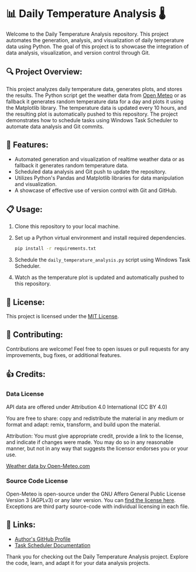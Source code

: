# 📊 Daily Temperature Analysis 🌡️

Welcome to the Daily Temperature Analysis repository. This project automates the generation, analysis, and visualization of daily temperature data using Python. The goal of this project is to showcase the integration of data analysis, visualization, and version control through Git.

## 🔍 Project Overview:
This project analyzes daily temperature data, generates plots, and stores the results.
The Python script get the weather data from [Open Meteo](https://open-meteo.com/) or as fallback it generates random temperature data for a day and plots it using the Matplotlib library. The temperature data is updated every 10 hours, and the resulting plot is automatically pushed to this repository. The project demonstrates how to schedule tasks using Windows Task Scheduler to automate data analysis and Git commits.

## 🚀 Features:
- Automated generation and visualization of realtime weather data or as fallback it generates random temperature data.
- Scheduled data analysis and Git push to update the repository.
- Utilizes Python's Pandas and Matplotlib libraries for data manipulation and visualization.
- A showcase of effective use of version control with Git and GitHub.

## 📋 Usage:
1. Clone this repository to your local machine.
2. Set up a Python virtual environment and install required dependencies.
   
   ```bash
   pip install -r requirements.txt
   ```

3. Schedule the `daily_temperature_analysis.py` script using Windows Task Scheduler.
4. Watch as the temperature plot is updated and automatically pushed to this repository.

## 📄 License:
This project is licensed under the [MIT License](LICENSE).

## 🤝 Contributing:
Contributions are welcome! Feel free to open issues or pull requests for any improvements, bug fixes, or additional features.

## 👍 Credits:
### Data License
API data are offered under Attribution 4.0 International (CC BY 4.0)

You are free to share: copy and redistribute the material in any medium or format and adapt: remix, transform, and build upon the material.

Attribution: You must give appropriate credit, provide a link to the license, and indicate if changes were made. You may do so in any reasonable manner, but not in any way that suggests the licensor endorses you or your use.

<a href="https://open-meteo.com/">Weather data by Open-Meteo.com</a>


### Source Code License
Open-Meteo is open-source under the GNU Affero General Public License Version 3 (AGPLv3) or any later version. You can [find the license here](https://github.com/open-meteo/open-meteo/blob/main/LICENSE). Exceptions are third party source-code with individual licensing in each file.

## 🔗 Links:
- [Author's GitHub Profile](https://github.com/pizofreude)
- [Task Scheduler Documentation](https://docs.microsoft.com/en-us/windows/win32/taskschd/task-scheduler-start-page)

Thank you for checking out the Daily Temperature Analysis project. Explore the code, learn, and adapt it for your data analysis projects.


